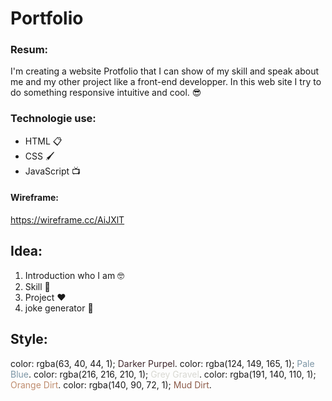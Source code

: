 # Portfolio

### Resum:
I'm creating a website Protfolio that I can show of my skill and speak about me and my other project like a front-end developper. In this web site I try to do something responsive intuitive and cool. 😎

### Technologie use:
- HTML 📋
- CSS 🖌️
- JavaScript 📺

#### Wireframe: 
https://wireframe.cc/AiJXlT

## Idea:
1. Introduction who I am 🤓
2. Skill 💪
3. Project ♥️
4. joke generator 🤡

## Style:

color: rgba(63, 40, 44, 1);
<span style="color:rgba(63, 40, 44, 1)">Darker Purpel</span>.
color: rgba(124, 149, 165, 1);
<span style="color:rgba(124, 149, 165, 1)">Pale Blue</span>.
color: rgba(216, 216, 210, 1);
<span style="color:rgba(216, 216, 210, 1)">Grey Gravel</span>.
color: rgba(191, 140, 110, 1);
<span style="color:rgba(191, 140, 110, 1)">Orange Dirt</span>.
color: rgba(140, 90, 72, 1);
<span style="color:rgba(140, 90, 72, 1)">Mud Dirt</span>.